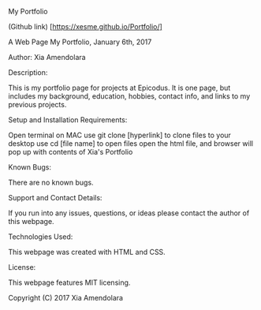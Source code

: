 My Portfolio

(Github link) [https://xesme.github.io/Portfolio/]

A Web Page My Portfolio, January 6th, 2017

Author: Xia Amendolara

Description:

This is my portfolio page for projects at Epicodus. It is one page, but includes my background, education, hobbies, contact info, and links to my previous projects.

Setup and Installation Requirements:

Open terminal on MAC
use git clone [hyperlink] to clone files to your desktop
use cd [file name] to open files
open the html file, and browser will pop up with contents of Xia's Portfolio

Known Bugs:

There are no known bugs.

Support and Contact Details:

If you run into any issues, questions, or ideas please contact the author of this webpage.

Technologies Used:

This webpage was created with HTML and CSS.

License:

This webpage features MIT licensing.

Copyright (C) 2017 Xia Amendolara
